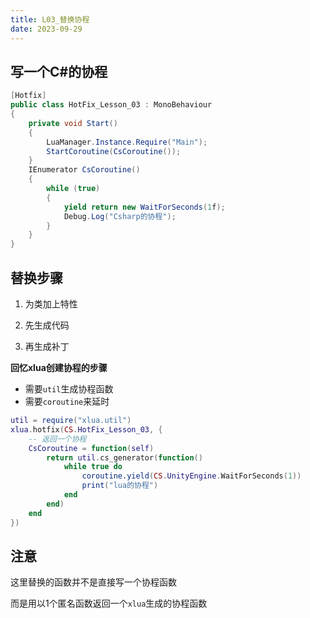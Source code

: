 ```yaml
---
title: L03_替换协程
date: 2023-09-29
---
```

## 写一个C#的协程

```cs
[Hotfix]
public class HotFix_Lesson_03 : MonoBehaviour
{
    private void Start()
    {
        LuaManager.Instance.Require("Main");
        StartCoroutine(CsCoroutine());
    }
    IEnumerator CsCoroutine()
    {
        while (true)
        {
            yield return new WaitForSeconds(1f);
            Debug.Log("Csharp的协程");
        }
    }
}
```

## 替换步骤

1. 为类加上特性

2. 先生成代码

3. 再生成补丁


**回忆xlua创建协程的步骤**
- 需要`util`生成协程函数
- 需要`coroutine`来延时

```lua
util = require("xlua.util")
xlua.hotfix(CS.HotFix_Lesson_03, {
    -- 返回一个协程
    CsCoroutine = function(self)
        return util.cs_generator(function()
            while true do
                coroutine.yield(CS.UnityEngine.WaitForSeconds(1))
                print("lua的协程")
            end
        end)
    end
})
```

## 注意

这里替换的函数并不是直接写一个协程函数

而是用以1个匿名函数返回一个`xlua`生成的协程函数
